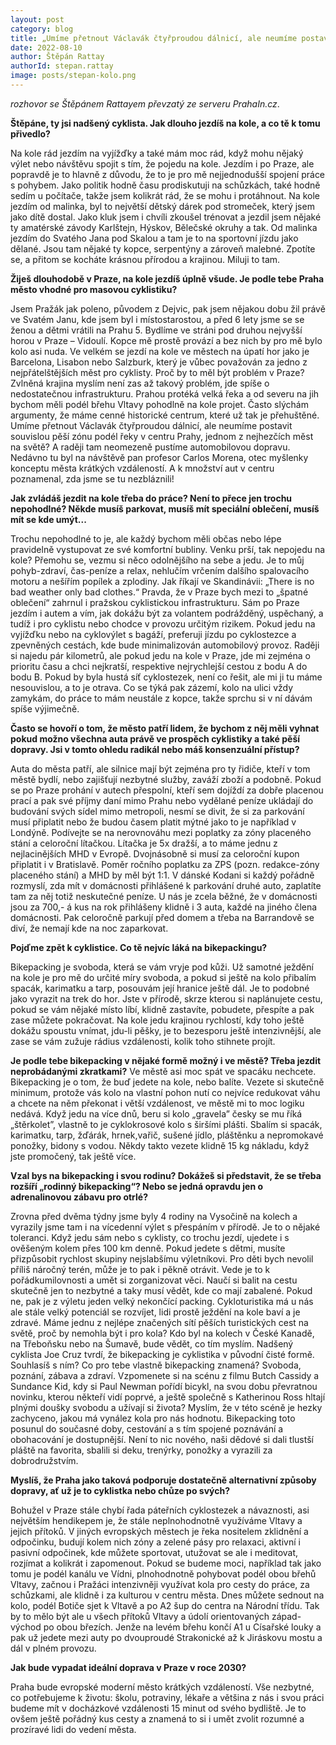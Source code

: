 ```yaml
---
layout: post
category: blog
title: „Umíme přetnout Václavák čtyřproudou dálnicí, ale neumíme postavit pěší zónu podél řeky v centru?“ diví se zastupitel Rattay
date: 2022-08-10
author: Štěpán Rattay
authorId: stepan.rattay
image: posts/stepan-kolo.png
---
```


*rozhovor se Štěpánem Rattayem převzatý ze serveru PrahaIn.cz*.

**Štěpáne, ty jsi nadšený cyklista. Jak dlouho jezdíš na kole, a co tě k tomu přivedlo?**

Na kole rád jezdím na vyjížďky a také mám moc rád, když mohu nějaký výlet nebo návštěvu spojit s tím, že pojedu na kole. Jezdím i po Praze, ale popravdě je to hlavně z důvodu, že to je pro mě nejjednodušší spojení práce s pohybem.
Jako politik hodně času prodiskutuji na schůzkách, také hodně sedím u počítače, takže jsem kolikrát rád, že se mohu i protáhnout. Na kole jezdím od malinka, byl to největší dětský dárek pod stromeček, který jsem jako dítě dostal.
Jako kluk jsem i chvíli zkoušel trénovat a jezdil jsem nějaké ty amatérské závody Karlštejn, Hýskov, Bělečské okruhy a tak. Od malinka jezdím do Svatého Jana pod Skalou a tam je to na sportovní jízdu jako dělané. Jsou tam nějaké ty kopce, serpentýny a zároveň malebné. Zpotíte se, a přitom se kocháte krásnou přírodou a krajinou. Miluji to tam.

**Žiješ dlouhodobě v Praze, na kole jezdíš úplně všude. Je podle tebe Praha město vhodné pro masovou cyklistiku?**

Jsem Pražák jak poleno, původem z Dejvic, pak jsem nějakou dobu žil právě ve Svatém Janu, kde jsem byl i místostarostou, a před 6 lety jsme se se ženou a dětmi vrátili na Prahu 5.
Bydlíme ve stráni pod druhou nejvyšší horou v Praze – Vidoulí. Kopce mě prostě provází a bez nich by pro mě bylo kolo asi nuda. Ve velkém se jezdí na kole ve městech na úpatí hor jako je Barcelona, Lisabon nebo Salzburk, který je vůbec považován za jedno z nejpřátelštějších měst pro cyklisty.
Proč by to měl být problém v Praze? Zvlněná krajina myslím není zas až takový problém, jde spíše o nedostatečnou infrastrukturu. Prahou protéká velká řeka a od severu na jih bychom měli podél břehu Vltavy pohodlně na kole projet. Často slýchám argumenty, že máme cenné historické centrum, které už tak je přehuštěné.
Umíme přetnout Václavák čtyřproudou dálnicí, ale neumíme postavit souvislou pěší zónu podél řeky v centru Prahy, jednom z nejhezčích měst na světě? A raději tam neomezeně pustíme automobilovou dopravu. Nedávno tu byl na návštěvě pan profesor Carlos Morena, otec myšlenky konceptu města krátkých vzdáleností. A k množství aut v centru poznamenal, zda jsme se tu nezbláznili!

**Jak zvládáš jezdit na kole třeba do práce? Není to přece jen trochu nepohodlné? Někde musíš parkovat, musíš mít speciální oblečení, musíš mít se kde umýt...**

Trochu nepohodlné to je, ale každý bychom měli občas nebo lépe pravidelně vystupovat ze své komfortní bubliny. Venku prší, tak nepojedu na kole? Přemohu se, vezmu si něco odolnějšího na sebe a jedu. Je to můj pohyb-zdraví, čas-peníze a relax, nehlučím vrčením dalšího spalovacího motoru a nešířím popílek a zplodiny.
Jak říkají ve Skandinávii: „There is no bad weather only bad clothes.“ Pravda, že v Praze bych mezi to „špatné oblečení“ zahrnul i pražskou cyklistickou infrastrukturu. Sám po Praze jezdím i autem a vím, jak dokážu být za volantem podrážděný, uspěchaný, a tudíž i pro cyklistu nebo chodce v provozu určitým rizikem.
Pokud jedu na vyjížďku nebo na cyklovýlet s bagáží, preferuji jízdu po cyklostezce a zpevněných cestách, kde bude minimalizován automobilový provoz. Raději si najedu pár kilometrů, ale pokud jedu na kole v Praze, jde mi zejména o prioritu času a chci nejkratší, respektive nejrychlejší cestou z bodu A do bodu B.
Pokud by byla hustá síť cyklostezek, není co řešit, ale mi ji tu máme nesouvislou, a to je otrava. Co se týká pak zázemí, kolo na ulici vždy zamykám, do práce to mám neustále z kopce, takže sprchu si v ní dávám spíše výjimečně.

**Často se hovoří o tom, že město patří lidem, že bychom z něj měli vyhnat pokud možno všechna auta právě ve prospěch cyklistiky a také pěší dopravy. Jsi v tomto ohledu radikál nebo máš konsenzuální přístup?**

Auta do města patří, ale silnice mají být zejména pro ty řidiče, kteří v tom městě bydlí, nebo zajišťují nezbytné služby, zaváží zboží a podobně. Pokud se po Praze prohání v autech přespolní, kteří sem dojíždí za dobře placenou prací a pak své příjmy daní mimo Prahu nebo vydělané peníze ukládají do budování svých sídel mimo metropoli, nesmí se divit, že si za parkování musí připlatit nebo že budou časem platit mýtné jako to je například v Londýně.
Podívejte se na nerovnováhu mezi poplatky za zóny placeného stání a celoroční lítačkou. Lítačka je 5x dražší, a to máme jednu z nejlacinějších MHD v Evropě. Dvojnásobně si musí za celoroční kupon připlatit i v Bratislavě. Poměr ročního poplatku za ZPS (pozn. redakce-zóny placeného stání) a MHD by měl být 1:1.
V dánské Kodani si každý pořádně rozmyslí, zda mít v domácnosti přihlášené k parkování druhé auto, zaplatíte tam za něj totiž neskutečné peníze. U nás je zcela běžné, že v domácnosti jsou za 700,- á kus na rok přihlášeny klidně i 3 auta, každé na jiného člena domácnosti. Pak celoročně parkují před domem a třeba na Barrandově se diví, že nemají kde na noc zaparkovat.

**Pojďme zpět k cyklistice. Co tě nejvíc láká na bikepackingu?**

Bikepacking je svoboda, která se vám vryje pod kůži. Už samotné ježdění na kole je pro mě do určité míry svoboda, a pokud si ještě na kolo přibalím spacák, karimatku a tarp, posouvám její hranice ještě dál. Je to podobné jako vyrazit na trek do hor.
Jste v přírodě, skrze kterou si naplánujete cestu, pokud se vám nějaké místo líbí, klidně zastavíte, pobudete, přespíte a pak zase můžete pokračovat. Na kole jedu krajinou rychlostí, kdy toho ještě dokážu spoustu vnímat, jdu-li pěšky, je to bezesporu ještě intenzivnější, ale zase se vám zužuje rádius vzdálenosti, kolik toho stihnete projít.

**Je podle tebe bikepacking v nějaké formě možný i ve městě? Třeba jezdit neprobádanými zkratkami?**
Ve městě asi moc spát ve spacáku nechcete. Bikepacking je o tom, že buď jedete na kole, nebo balíte. Vezete si skutečně minimum, protože vás kolo na vlastní pohon nutí co nejvíce redukovat váhu a chcete na něm překonat i větší vzdálenost, ve městě mi to moc logiku nedává.
Když jedu na více dnů, beru si kolo „gravela” česky se mu říká „štěrkolet”, vlastně to je cyklokrosové kolo s širšími plášti. Sbalím si spacák, karimatku, tarp, žďárák, hrnek,vařič, sušené jídlo, pláštěnku a nepromokavé ponožky, bidony s vodou. Někdy takto vezete klidně 15 kg nákladu, když jste promočený, tak ještě více.

**Vzal bys na bikepacking i svou rodinu? Dokážeš si představit, že se třeba rozšíří „rodinný bikepacking“? Nebo se jedná opravdu jen o adrenalinovou zábavu pro otrlé?**

Zrovna před dvěma týdny jsme byly 4 rodiny na Vysočině na kolech a vyrazily jsme tam i na vícedenní výlet s přespáním v přírodě. Je to o nějaké toleranci. Když jedu sám nebo s cyklisty, co trochu jezdí, ujedete i s ověšeným kolem přes 100 km denně.
Pokud jedete s dětmi, musíte přizpůsobit rychlost skupiny nejslabšímu výletníkovi. Pro děti bych nevolil příliš náročný terén, může je to pak i pěkně otrávit. Vede je to k pořádkumilovnosti a umět si zorganizovat věci.
Naučí si balit na cestu skutečně jen to nezbytné a taky musí vědět, kde co mají zabalené. Pokud ne, pak je z výletu jeden velký nekončící packing. Cykloturistika má u nás ale stále velký potenciál se rozvíjet, lidi prostě ježdění na kole baví a je zdravé. Máme jednu z nejlépe značených sítí pěších turistických cest na světě, proč by nemohla být i pro kola? Kdo byl na kolech v České Kanadě, na Třeboňsku nebo na Šumavě, bude vědět, co tím myslím.
Nadšený cyklista Joe Cruz tvrdí, že bikepacking je cyklistika v původní čisté formě. Souhlasíš s ním? Co pro tebe vlastně bikepacking znamená?
Svoboda, poznání, zábava a zdraví. Vzpomenete si na scénu z filmu Butch Cassidy a Sundance Kid, kdy si Paul Newman pořídí bicykl, na svou dobu převratnou novinku, kterou někteří vidí poprvé, a ještě společně s Katherinou Ross hltají plnými doušky svobodu a užívají si života?
Myslím, že v této scéně je hezky zachyceno, jakou má vynález kola pro nás hodnotu. Bikepacking toto posunul do současné doby, cestování a s tím spojené poznávání a obohacování je dostupnější. Není to nic nového, naši dědové si dali tlustší pláště na favorita, sbalili si deku, trenýrky, ponožky a vyrazili za dobrodružstvím.

**Myslíš, že Praha jako taková podporuje dostatečně alternativní způsoby dopravy, ať už je to cyklistka nebo chůze po svých?**

Bohužel v Praze stále chybí řada páteřních cyklostezek a návaznosti, asi největším hendikepem je, že stále neplnohodnotně využíváme Vltavy a jejich přítoků. V jiných evropských městech je řeka nositelem zklidnění a odpočinku, budují kolem nich zóny a zelené pásy pro relaxaci, aktivní i pasivní odpočinek, kde můžete sportovat, utužovat se ale i meditovat, rozjímat a kolikrát i zapomenout.
Pokud se budeme moci, například tak jako tomu je podél kanálu ve Vídni, plnohodnotně pohybovat podél obou břehů Vltavy, začnou i Pražáci intenzivněji využívat kola pro cesty do práce, za schůzkami, ale klidně i za kulturou v centru města.
Dnes můžete sednout na kolo, podél Botiče sjet k Vltavě a po A2 šup do centra na Národní třídu. Tak by to mělo být ale u všech přítoků Vltavy a údolí orientovaných západ-východ po obou březích. Jenže na levém břehu končí A1 u Císařské louky a pak už jedete mezi auty po dvouproudé Strakonické až k Jiráskovu mostu a dál v plném provozu.

**Jak bude vypadat ideální doprava v Praze v roce 2030?**

Praha bude evropské moderní město krátkých vzdáleností. Vše nezbytné, co potřebujeme k životu: školu, potraviny, lékaře a většina z nás i svou práci budeme mít v docházkové vzdálenosti 15 minut od svého bydliště. Je to ovšem ještě pořádný kus cesty a znamená to si i umět zvolit rozumné a prozíravé lidi do vedení města.
